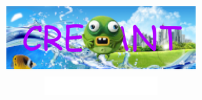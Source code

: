 <div align="center">
  <img src="https://raw.githubusercontent.com/crevant/crevant/refs/heads/main/assets/frutiger.png" style="max-width: 100%;" alt="banner" />
  <br />
  <br />
  <img src="https://raw.githubusercontent.com/crevant/crevant/refs/heads/main/assets/name.svg" height=50px alt="My Name is crevant" />
  <br />
  <br />
</div>
